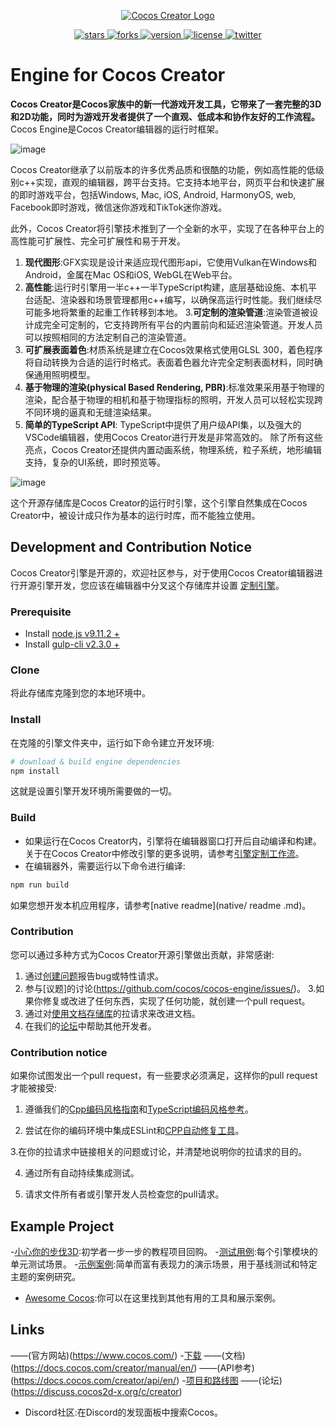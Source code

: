 <p align="center">
    <a href="https://www.cocos.com/">
        <img src="https://user-images.githubusercontent.com/1503156/112012067-d5cdf580-8b63-11eb-819a-1c32cf253b25.png"
             alt="Cocos Creator Logo">
    </a>
</p>
<p align="center">
    <a href="https://github.com/cocos/cocos-engine/stargazers">
        <img src="https://img.shields.io/github/stars/cocos/cocos-engine.svg?style=flat-square&colorB=4183c4"
             alt="stars">
    </a>
    <a href="https://github.com/cocos-creator/engine/network">
        <img src="https://img.shields.io/github/forks/cocos/cocos-engine.svg?style=flat-square&colorB=4183c4"
             alt="forks">
    </a>
    <a href="https://github.com/cocos-creator/engine/releases">
        <img src="https://img.shields.io/github/tag/cocos/cocos-engine.svg?label=version&style=flat-square&colorB=4183c4"
             alt="version">
    </a>
    <a href="./licenses/LICENSE">
        <img src="https://img.shields.io/badge/license-MIT-blue.svg?style=flat-square&colorB=4183c4"
             alt="license">
    </a>
    <a href="https://twitter.com/CocosEngine">
        <img src="https://img.shields.io/twitter/follow/CocosEngine.svg?logo=twitter&label=follow&style=flat-square&colorB=4183c4"
             alt="twitter">
    </a>
</p>

# Engine for Cocos Creator

**Cocos Creator是Cocos家族中的新一代游戏开发工具，它带来了一套完整的3D和2D功能，同时为游戏开发者提供了一个直观、低成本和协作友好的工作流程。** Cocos Engine是Cocos Creator编辑器的运行时框架。

![image](https://www.cocos.com/wp-content/uploads/2022/08/13f41f1c975e8255fdc06f59597b9546-7.png)

Cocos Creator继承了以前版本的许多优秀品质和很酷的功能，例如高性能的低级别c++实现，直观的编辑器，跨平台支持。它支持本地平台，网页平台和快速扩展的即时游戏平台，包括Windows, Mac, iOS, Android, HarmonyOS, web, Facebook即时游戏，微信迷你游戏和TikTok迷你游戏。

此外，Cocos Creator将引擎技术推到了一个全新的水平，实现了在各种平台上的高性能可扩展性、完全可扩展性和易于开发。

1. **现代图形**:GFX实现是设计来适应现代图形api，它使用Vulkan在Windows和Android，金属在Mac OS和iOS, WebGL在Web平台。
2. **高性能**:运行时引擎用一半c++一半TypeScript构建，底层基础设施、本机平台适配、渲染器和场景管理都用c++编写，以确保高运行时性能。我们继续尽可能多地将繁重的起重工作转移到本地。
3.**可定制的渲染管道**:渲染管道被设计成完全可定制的，它支持跨所有平台的内置前向和延迟渲染管道。开发人员可以按照相同的方法定制自己的渲染管道。
4. **可扩展表面着色**:材质系统是建立在Cocos效果格式使用GLSL 300，着色程序将自动转换为合适的运行时格式。表面着色器允许完全定制表面材料，同时确保通用照明模型。
5. **基于物理的渲染(physical Based Rendering, PBR)**:标准效果采用基于物理的渲染，配合基于物理的相机和基于物理指标的照明，开发人员可以轻松实现跨不同环境的逼真和无缝渲染结果。
6. **简单的TypeScript API**: TypeScript中提供了用户级API集，以及强大的VSCode编辑器，使用Cocos Creator进行开发是非常高效的。
除了所有这些亮点，Cocos Creator还提供内置动画系统，物理系统，粒子系统，地形编辑支持，复杂的UI系统，即时预览等。

![image](https://user-images.githubusercontent.com/1503156/111037166-f27c7600-845d-11eb-988f-4c2c8b5c7321.png)

这个开源存储库是Cocos Creator的运行时引擎，这个引擎自然集成在Cocos Creator中，被设计成只作为基本的运行时库，而不能独立使用。

## Development and Contribution Notice

Cocos Creator引擎是开源的，欢迎社区参与，对于使用Cocos Creator编辑器进行开源引擎开发，您应该在编辑器中分叉这个存储库并设置
[定制引擎](https://docs.cocos.com/creator/manual/en/advanced-topics/engine-customization.html)。

### Prerequisite

- Install [node.js v9.11.2 +](https://nodejs.org/)
- Install [gulp-cli v2.3.0 +](https://github.com/gulpjs/gulp/tree/master/docs/getting-started)

### Clone

将此存储库克隆到您的本地环境中。

### Install

在克隆的引擎文件夹中，运行如下命令建立开发环境:

```bash
# download & build engine dependencies
npm install
```

这就是设置引擎开发环境所需要做的一切。

### Build

- 如果运行在Cocos Creator内，引擎将在编辑器窗口打开后自动编译和构建。关于在Cocos Creator中修改引擎的更多说明，请参考[引擎定制工作流](https://docs.cocos.com/creator/manual/en/advanced-topics/engine-customization.html)。
- 在编辑器外，需要运行以下命令进行编译:

```bash
npm run build
```

如果您想开发本机应用程序，请参考[native readme](native/ readme .md)。

### Contribution

您可以通过多种方式为Cocos Creator开源引擎做出贡献，非常感谢:

1. 通过[创建问题](https://github.com/cocos/cocos-engine/issues/new/choose)报告bug或特性请求。
2. 参与[议题]的讨论(https://github.com/cocos/cocos-engine/issues/)。
3.如果你修复或改进了任何东西，实现了任何功能，就创建一个pull request。
4. 通过对[使用文档存储库](https://github.com/cocos/cocos-docs)的拉请求来改进文档。
5. 在我们的[论坛](https://discuss.cocos2d-x.org/c/creator)中帮助其他开发者。

### Contribution notice

如果你试图发出一个pull request，有一些要求必须满足，这样你的pull request才能被接受:

1. 遵循我们的[Cpp编码风格指南](./docs/CPP_CODING_STYLE.md)和[TypeScript编码风格参考](./docs/TS_CODING_STYLE.md)。

2. 尝试在你的编码环境中集成ESLint和[CPP自动修复工具](./docs/CPP_LINTER_AUTOFIX_GUIDE.md)。

3.在你的拉请求中链接相关的问题或讨论，并清楚地说明你的拉请求的目的。

4. 通过所有自动持续集成测试。

5. 请求文件所有者或引擎开发人员检查您的pull请求。

## Example Project

-[小心你的步伐3D](https://github.com/cocos/cocos-tutorial-mind-your-step):初学者一步一步的教程项目回购。
-[测试用例](https://github.com/cocos/cocos-test-projects):每个引擎模块的单元测试场景。
-[示例案例](https://github.com/cocos/cocos-example-projects):简单而富有表现力的演示场景，用于基线测试和特定主题的案例研究。
- [Awesome Cocos](https://github.com/cocos/awesome-cocos):你可以在这里找到其他有用的工具和展示案例。

## Links

——(官方网站)(https://www.cocos.com/)
-[下载](https://www.cocos.com/en/creator/download)
——(文档)(https://docs.cocos.com/creator/manual/en/)
——(API参考)(https://docs.cocos.com/creator/api/en/)
-[项目和路线图](https://github.com/orgs/cocos/projects?query=is%3Aopen&type=new)
——(论坛)(https://discuss.cocos2d-x.org/c/creator)
- Discord社区:在Discord的发现面板中搜索Cocos。
